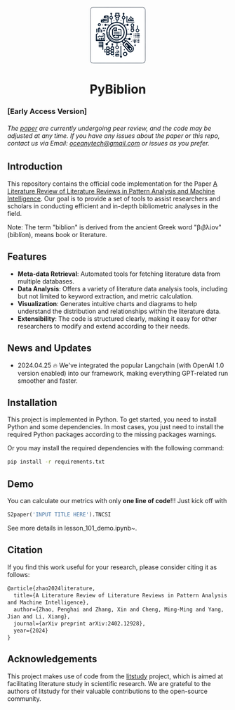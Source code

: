 <p align="center">
  <img src="demo/icon.png" alt="icon" width="25%">
</p>

<h1 align="center">
  PyBiblion
</h1>

### [Early Access Version]
######  The [paper](https://arxiv.org/abs/2402.12928) are currently undergoing peer review, and the code may be adjusted at any time. If you have any issues about the paper or this repo, contact us via Email: oceanytech@gmail.com or issues as you prefer.

## Introduction

This repository contains the official code implementation for the Paper [A Literature Review of Literature Reviews in Pattern Analysis and Machine
Intelligence](https://arxiv.org/abs/2402.12928). Our goal is to provide a set of tools to assist researchers and scholars in conducting efficient and in-depth bibliometric analyses in the field.

Note: The term "biblion" is derived from the ancient Greek word "βιβλίον" (biblíon), means book or literature.

## Features

- **Meta-data Retrieval**: Automated tools for fetching literature data from multiple databases.
- **Data Analysis**: Offers a variety of literature data analysis tools, including but not limited to keyword extraction, and metric calculation.
- **Visualization**: Generates intuitive charts and diagrams to help understand the distribution and relationships within the literature data.
- **Extensibility**: The code is structured clearly, making it easy for other researchers to modify and extend according to their needs.

## News and Updates
* 2024.04.25 🔥 We've integrated the popular Langchain (with OpenAI 1.0 version enabled) into our framework, making everything GPT-related run smoother and faster. 

## Installation

This project is implemented in Python. To get started, you need to install Python and some dependencies. 
In most cases, you just need to install the required Python packages according to the missing packages warnings.

Or you may install the required dependencies with the following command:

```bash
pip install -r requirements.txt
```

## Demo
You can calculate our metrics with only **one line of code**!!! Just kick off with 

```python
S2paper('INPUT TITLE HERE').TNCSI
```

See more details in lesson_101_demo.ipynb~.

## Citation
If you find this work useful for your research, please consider citing it as follows:
```
@article{zhao2024literature,
  title={A Literature Review of Literature Reviews in Pattern Analysis and Machine Intelligence},
  author={Zhao, Penghai and Zhang, Xin and Cheng, Ming-Ming and Yang, Jian and Li, Xiang},
  journal={arXiv preprint arXiv:2402.12928},
  year={2024}
}
```

## Acknowledgements
This project makes use of code from the [litstudy](https://github.com/NLeSC/litstudy) project, which is aimed at facilitating literature study in scientific research. We are grateful to the authors of litstudy for their valuable contributions to the open-source community. 

